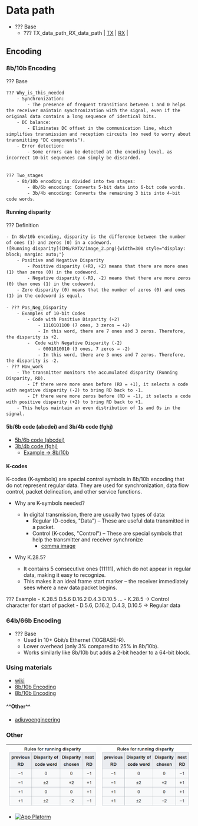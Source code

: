 # **Data path**
- ??? Base 
    - ??? TX_data_path_RX_data_path
        | [TX](IMG/RXTX/image_6.png) | [RX](IMG/RXTX/image_7.png) |
## **Encoding**


### **8b/10b Encoding**

??? Base

    ??? Why_is_this_needed 
        - Synchronization:
            - The presence of frequent transitions between 1 and 0 helps the receiver maintain synchronization with the signal, even if the original data contains a long sequence of identical bits.
        - DC balance:
            - Eliminates DC offset in the communication line, which simplifies transmission and reception circuits (no need to worry about transmitting "DC components").
        - Error detection:
            - Some errors can be detected at the encoding level, as incorrect 10-bit sequences can simply be discarded.


    ??? Two_stages 
        - 8b/10b encoding is divided into two stages:
            - 8b/6b encoding: Converts 5-bit data into 6-bit code words.
            - 3b/4b encoding: Converts the remaining 3 bits into 4-bit code words.




#### **Running disparity**



??? Definition 
     
    - In 8b/10b encoding, disparity is the difference between the number of ones (1) and zeros (0) in a codeword.
    ![Running disparity](IMG/RXTX/image_2.png){width=300 style="display: block; margin: auto;"}
        - Positive and Negative Disparity
            - Positive disparity (+RD, +2) means that there are more ones (1) than zeros (0) in the codeword.
            - Negative disparity (-RD, -2) means that there are more zeros (0) than ones (1) in the codeword.
        - Zero disparity (0) means that the number of zeros (0) and ones (1) in the codeword is equal.

    - ??? Pos_Neg_Disparity
        - Examples of 10-bit Codes
            - Code with Positive Disparity (+2)
                - 1110101100 (7 ones, 3 zeros → +2)
                - In this word, there are 7 ones and 3 zeros. Therefore, the disparity is +2.
            -  Code with Negative Disparity (-2)
                - 0001010010 (3 ones, 7 zeros → -2)
                - In this word, there are 3 ones and 7 zeros. Therefore, the disparity is -2.
    - ??? How_work
        - The transmitter monitors the accumulated disparity (Running Disparity, RD).
            - If there were more ones before (RD = +1), it selects a code with negative disparity (-2) to bring RD back to -1.
            - If there were more zeros before (RD = -1), it selects a code with positive disparity (+2) to bring RD back to +1.
        - This helps maintain an even distribution of 1s and 0s in the signal.



#### **5b/6b code (abcdei) and 3b/4b code (fghj)**
- [5b/6b code (abcdei)](IMG/RXTX/image_3.png)
- [3b/4b code (fghj)](IMG/RXTX/image_4.png)
    - [Example -> 8b/10b](IMG/RXTX/image_5.png)


#### **K-codes**

K-codes (K-symbols) are special control symbols in 8b/10b encoding that do not represent regular data. They are used for synchronization, data flow control, packet delineation, and other service functions.

- Why are K-symbols needed?
    - In digital transmission, there are usually two types of data:
        - Regular (D-codes, "Data") – These are useful data transmitted in a packet.
        - Control (K-codes, "Control") – These are special symbols that help the transmitter and receiver synchronize
            - [comma image](IMG/RXTX/image.png)

- Why K.28.5?
    - It contains 5 consecutive ones (11111), which do not appear in regular data, making it easy to recognize.
    - This makes it an ideal frame start marker – the receiver immediately sees where a new data packet begins.

??? Example
    - K.28.5 D.5.6 D.16.2 D.4.3 D.10.5 ...
        - K.28.5 → Control character for start of packet
        - D.5.6, D.16.2, D.4.3, D.10.5 → Regular data


    
### **64b/66b Encoding**
- ??? Base
    - Used in 10+ Gbit/s Ethernet (10GBASE-R).
    - Lower overhead (only 3% compared to 25% in 8b/10b).
    - Works similarly like 8b/10b but adds a 2-bit header to a 64-bit block.

### **Using materials**
- [wiki](https://en.wikipedia.org/wiki/8b/10b_encoding)
- [8b/10b Encoding](https://www.youtube.com/watch?v=krCEYzwFZ3s&t=431s)
- [8b/10b Encoding](https://www.youtube.com/watch?v=zGtdsfu_m14)



#### ^^**Other**^^ 
- [adiuvoengineering](https://www.adiuvoengineering.com/post/high-speed-transceivers-in-xilinx-fpgas)


### **Other**
| ![Image 1](IMG/RXTX/image_2.png) | ![Image 2](IMG/RXTX/image_2.png) |
|----------------------------------|----------------------------------|

- [![App Platorm](https://doimages.nyc3.cdn.digitaloceanspaces.com/002Blog/0-BLOG-BANNERS/app_platform.png)](https://www.digitalocean.com/products/app-platform)